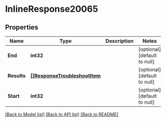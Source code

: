 # InlineResponse20065

## Properties
Name | Type | Description | Notes
------------ | ------------- | ------------- | -------------
**End** | **int32** |  | [optional] [default to null]
**Results** | [**[]ResponseTroubleshootItem**](response_troubleshoot_item.md) |  | [optional] [default to null]
**Start** | **int32** |  | [optional] [default to null]

[[Back to Model list]](../README.md#documentation-for-models) [[Back to API list]](../README.md#documentation-for-api-endpoints) [[Back to README]](../README.md)

